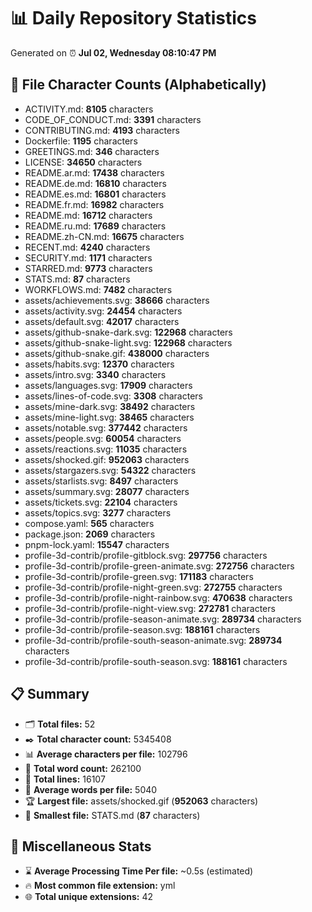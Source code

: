 # 📊 Daily Repository Statistics
Generated on ⏰ **Jul 02, Wednesday 08:10:47 PM**

## 📂 File Character Counts (Alphabetically)
- ACTIVITY.md: **8105** characters
- CODE_OF_CONDUCT.md: **3391** characters
- CONTRIBUTING.md: **4193** characters
- Dockerfile: **1195** characters
- GREETINGS.md: **346** characters
- LICENSE: **34650** characters
- README.ar.md: **17438** characters
- README.de.md: **16810** characters
- README.es.md: **16801** characters
- README.fr.md: **16982** characters
- README.md: **16712** characters
- README.ru.md: **17689** characters
- README.zh-CN.md: **16675** characters
- RECENT.md: **4240** characters
- SECURITY.md: **1171** characters
- STARRED.md: **9773** characters
- STATS.md: **87** characters
- WORKFLOWS.md: **7482** characters
- assets/achievements.svg: **38666** characters
- assets/activity.svg: **24454** characters
- assets/default.svg: **42017** characters
- assets/github-snake-dark.svg: **122968** characters
- assets/github-snake-light.svg: **122968** characters
- assets/github-snake.gif: **438000** characters
- assets/habits.svg: **12370** characters
- assets/intro.svg: **3340** characters
- assets/languages.svg: **17909** characters
- assets/lines-of-code.svg: **3308** characters
- assets/mine-dark.svg: **38492** characters
- assets/mine-light.svg: **38465** characters
- assets/notable.svg: **377442** characters
- assets/people.svg: **60054** characters
- assets/reactions.svg: **11035** characters
- assets/shocked.gif: **952063** characters
- assets/stargazers.svg: **54322** characters
- assets/starlists.svg: **8497** characters
- assets/summary.svg: **28077** characters
- assets/tickets.svg: **22104** characters
- assets/topics.svg: **3277** characters
- compose.yaml: **565** characters
- package.json: **2069** characters
- pnpm-lock.yaml: **15547** characters
- profile-3d-contrib/profile-gitblock.svg: **297756** characters
- profile-3d-contrib/profile-green-animate.svg: **272756** characters
- profile-3d-contrib/profile-green.svg: **171183** characters
- profile-3d-contrib/profile-night-green.svg: **272755** characters
- profile-3d-contrib/profile-night-rainbow.svg: **470638** characters
- profile-3d-contrib/profile-night-view.svg: **272781** characters
- profile-3d-contrib/profile-season-animate.svg: **289734** characters
- profile-3d-contrib/profile-season.svg: **188161** characters
- profile-3d-contrib/profile-south-season-animate.svg: **289734** characters
- profile-3d-contrib/profile-south-season.svg: **188161** characters

## 📋 Summary
- 🗂️ **Total files:** 52
- ✒️ **Total character count:** 5345408
- 📊 **Average characters per file:** 102796
- 📝 **Total word count:** 262100
- 🧾 **Total lines:** 16107
- 📐 **Average words per file:** 5040
- 🏆 **Largest file:** assets/shocked.gif (**952063** characters)
- 🥉 **Smallest file:** STATS.md (**87** characters)

## 🌟 Miscellaneous Stats
- ⌛ **Average Processing Time Per file:** ~0.5s (estimated)
- 🔥 **Most common file extension:** yml
- 🌐 **Total unique extensions:** 42
